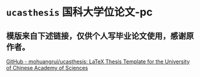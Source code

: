 # `ucasthesis` 国科大学位论文-pc

## 模版来自下述链接，仅供个人写毕业论文使用，感谢原作者。

[GitHub - mohuangrui/ucasthesis: LaTeX Thesis Template for the University of Chinese Academy of Sciences](https://github.com/mohuangrui/ucasthesis)